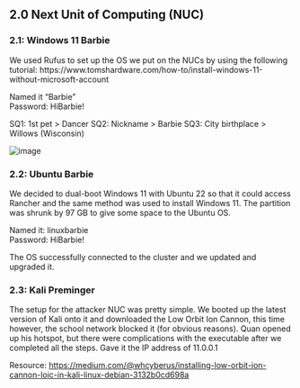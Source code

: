 <h2>2.0 Next Unit of Computing (NUC)</h2>

<h3>2.1: Windows 11 Barbie</h3>
We used Rufus to set up the OS we put on the NUCs by using the following tutorial: https://www.tomshardware.com/how-to/install-windows-11-without-microsoft-account 

Named it “Barbie”
<br>
Password: HiBarbie!

SQ1: 1st pet > Dancer
SQ2: Nickname > Barbie
SQ3: City birthplace > Willows (Wisconsin)

![image](https://github.com/itsvivianmill/Raspberry-Pi-Cluster/assets/116047994/1e3ef790-8724-45b6-a5de-e59ba7dab42c)

<h3>2.2: Ubuntu Barbie</h3>
We decided to dual-boot Windows 11 with Ubuntu 22 so that it could access Rancher and the same method was used to install Windows 11. The partition was shrunk by 97 GB to give some space to the Ubuntu OS. 

Named it: linuxbarbie
<br>
Password: HiBarbie!

The OS successfully connected to the cluster and we updated and upgraded it.

<h3>2.3: Kali Preminger</h3>
The setup for the attacker NUC was pretty simple. We booted up the latest version of Kali onto it and downloaded the Low Orbit Ion Cannon, this time however, the school network blocked it (for obvious reasons). Quan opened up his hotspot, but there were complications with the executable after we completed all the steps. 
Gave it the IP address of 11.0.0.1

Resource: https://medium.com/@whcyberus/installing-low-orbit-ion-cannon-loic-in-kali-linux-debian-3132b0cd698a
